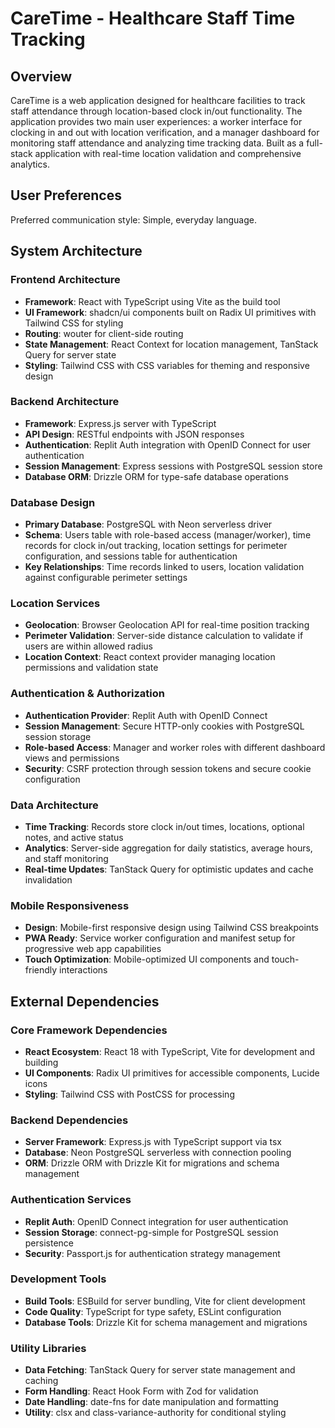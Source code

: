 # CareTime - Healthcare Staff Time Tracking

## Overview

CareTime is a web application designed for healthcare facilities to track staff attendance through location-based clock in/out functionality. The application provides two main user experiences: a worker interface for clocking in and out with location verification, and a manager dashboard for monitoring staff attendance and analyzing time tracking data. Built as a full-stack application with real-time location validation and comprehensive analytics.

## User Preferences

Preferred communication style: Simple, everyday language.

## System Architecture

### Frontend Architecture
- **Framework**: React with TypeScript using Vite as the build tool
- **UI Framework**: shadcn/ui components built on Radix UI primitives with Tailwind CSS for styling
- **Routing**: wouter for client-side routing
- **State Management**: React Context for location management, TanStack Query for server state
- **Styling**: Tailwind CSS with CSS variables for theming and responsive design

### Backend Architecture
- **Framework**: Express.js server with TypeScript
- **API Design**: RESTful endpoints with JSON responses
- **Authentication**: Replit Auth integration with OpenID Connect for user authentication
- **Session Management**: Express sessions with PostgreSQL session store
- **Database ORM**: Drizzle ORM for type-safe database operations

### Database Design
- **Primary Database**: PostgreSQL with Neon serverless driver
- **Schema**: Users table with role-based access (manager/worker), time records for clock in/out tracking, location settings for perimeter configuration, and sessions table for authentication
- **Key Relationships**: Time records linked to users, location validation against configurable perimeter settings

### Location Services
- **Geolocation**: Browser Geolocation API for real-time position tracking
- **Perimeter Validation**: Server-side distance calculation to validate if users are within allowed radius
- **Location Context**: React context provider managing location permissions and validation state

### Authentication & Authorization
- **Authentication Provider**: Replit Auth with OpenID Connect
- **Session Management**: Secure HTTP-only cookies with PostgreSQL session storage
- **Role-based Access**: Manager and worker roles with different dashboard views and permissions
- **Security**: CSRF protection through session tokens and secure cookie configuration

### Data Architecture
- **Time Tracking**: Records store clock in/out times, locations, optional notes, and active status
- **Analytics**: Server-side aggregation for daily statistics, average hours, and staff monitoring
- **Real-time Updates**: TanStack Query for optimistic updates and cache invalidation

### Mobile Responsiveness
- **Design**: Mobile-first responsive design using Tailwind CSS breakpoints
- **PWA Ready**: Service worker configuration and manifest setup for progressive web app capabilities
- **Touch Optimization**: Mobile-optimized UI components and touch-friendly interactions

## External Dependencies

### Core Framework Dependencies
- **React Ecosystem**: React 18 with TypeScript, Vite for development and building
- **UI Components**: Radix UI primitives for accessible components, Lucide icons
- **Styling**: Tailwind CSS with PostCSS for processing

### Backend Dependencies
- **Server Framework**: Express.js with TypeScript support via tsx
- **Database**: Neon PostgreSQL serverless with connection pooling
- **ORM**: Drizzle ORM with Drizzle Kit for migrations and schema management

### Authentication Services
- **Replit Auth**: OpenID Connect integration for user authentication
- **Session Storage**: connect-pg-simple for PostgreSQL session persistence
- **Security**: Passport.js for authentication strategy management

### Development Tools
- **Build Tools**: ESBuild for server bundling, Vite for client development
- **Code Quality**: TypeScript for type safety, ESLint configuration
- **Database Tools**: Drizzle Kit for schema management and migrations

### Utility Libraries
- **Data Fetching**: TanStack Query for server state management and caching
- **Form Handling**: React Hook Form with Zod for validation
- **Date Handling**: date-fns for date manipulation and formatting
- **Utility**: clsx and class-variance-authority for conditional styling
